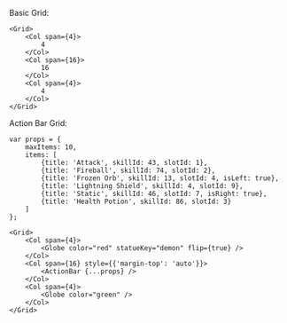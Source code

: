 Basic Grid:

    <Grid>
        <Col span={4}>
            4
        </Col>
        <Col span={16}>
            16
        </Col>
        <Col span={4}>
            4
        </Col>
    </Grid>

Action Bar Grid:

    var props = {
        maxItems: 10,
        items: [
            {title: 'Attack', skillId: 43, slotId: 1},
            {title: 'Fireball', skillId: 74, slotId: 2},
            {title: 'Frozen Orb', skillId: 13, slotId: 4, isLeft: true},
            {title: 'Lightning Shield', skillId: 4, slotId: 9},
            {title: 'Static', skillId: 46, slotId: 7, isRight: true},
            {title: 'Health Potion', skillId: 86, slotId: 3}
        ]
    };

    <Grid>
        <Col span={4}>
            <Globe color="red" statueKey="demon" flip={true} />
        </Col>
        <Col span={16} style={{'margin-top': 'auto'}}>
            <ActionBar {...props} />
        </Col>
        <Col span={4}>
            <Globe color="green" />
        </Col>
    </Grid>